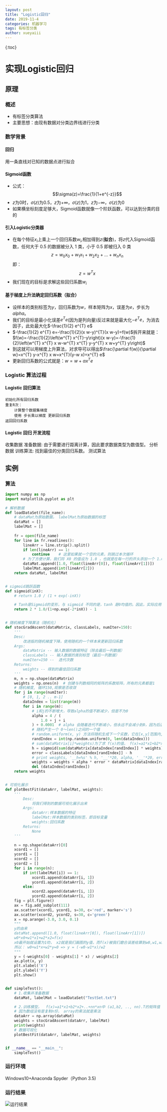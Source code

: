 ```yaml
---
layout: post
title: "Logistic回归"
date: 2019-11-4
categories: 机器学习
tags: 有标签分类
author: xueyaiii
---
```

{:toc}
<head>
    <script src="https://cdn.mathjax.org/mathjax/latest/MathJax.js?config=TeX-AMS-MML_HTMLorMML" type="text/javascript"></script>
    <script type="text/x-mathjax-config">
        MathJax.Hub.Config({
            tex2jax: {
            skipTags: ['script', 'noscript', 'style', 'textarea', 'pre'],
            inlineMath: [['$','$']]
            }
        });
    </script>
</head>

# 实现Logistic回归
## 原理
### 概述
- 有标签分类算法
- 主要思想：由现有数据对分类边界线进行分类  

### 数学背景
#### 回归
用一条直线对已知的数据点进行拟合
#### Sigmoid函数
- 公式：
$$\sigma(z)=\frac{1}{1+e^{-z}}$$
- $z$为0时，$\sigma(z)$为0.5，$z$为$+\infty$，$\sigma(z)$为1，$z$为$-\infty$，$\sigma(z)$为0
- 如果横坐标刻度足够大，Sigmoid函数就像一个阶跃函数，可以达到分类的目的
#### 引入Logistic分类器
- 在每个特征$x_{i}$上乘上一个回归系数$w_{i}$,相加得到$z$(**拟合**)，将$z$代入Sigmoid函数，任何大于 0.5 的数据被分入 1 类，小于 0.5 即被归入 0 类
$$z=w_{0} x_{0}+w_{1} x_{1}+w_{2} x_{2}+\ldots+w_{n} x_{n}$$
即：
$$z=w^{T} x$$
- 我们现在的目标是求解这些回归系数$w_{i}$
#### 基于梯度上升法确定回归系数（拟合）
- 设样本的类别标签为$y$，回归系数为$w$，样本矩阵为$x$，误差为$e$，步长为$alpha$。
- 我们的目标是最小化误差$e^{T} e$(因为是列向量)反过来就是最大化$-e^{T} e$，为消去因子，此处最大化$-\frac{1}{2} e^{T} e$
- $-\frac{1}{2} e^{T} e=-\frac{1}{2}(x w-y)^{T}(x w-y)=f(w)$拆开来就是：$f(w)=-\frac{1}{2}\left(w^{T} x^{T}-y\right)(x w-y)=-\frac{1}{2}\left(w^{T} x^{T} x w-w^{T} x^{T} y-y^{T} x w+y^{T} y\right)$
- 到这就可以用梯度上升算法，对求导可以得出$\frac{\partial f(w)}{\partial w}=x^{T} y-x^{T} x w=x^{T}(y-w x)=x^{T} e$
- 更新回归系数的公式就是：$w=w+\alpha x^{T} e$
### Logistic 算法过程
#### Logistic 回归算法
```
初始化所有回归系数  
重复R次：  
    计算整个数据集梯度
    使用 步长乘以梯度 更新回归系数
返回回归系数
```
#### Logistic 回归 开发流程
收集数据
准备数据: 由于需要进行距离计算，因此要求数据类型为数值型。
分析数据
训练算法: 找到最佳的分类回归系数。
测试算法
## 实例
### 算法
```python
import numpy as np
import matplotlib.pyplot as plt

# 解析数据
def loadDataSet(file_name):
    # dataMat为原始数据， labelMat为原始数据的标签
    dataMat = []
    labelMat = []
    
    fr = open(file_name)
    for line in fr.readlines():
        lineArr = line.strip().split()
        if len(lineArr) == 1:
            continue    # 这里如果就一个空的元素，则跳过本次循环
        # 为了方便计算，我们将 X0 的值设为 1.0 ，也就是在每一行的开头添加一个 1.0 作为 X0
        dataMat.append([1.0, float(lineArr[0]), float(lineArr[1])])
        labelMat.append(int(lineArr[2]))
    return dataMat, labelMat


# sigmoid跳跃函数
def sigmoid(inX):
    # return 1.0 / (1 + exp(-inX))

    # Tanh是Sigmoid的变形，与 sigmoid 不同的是，tanh 是0均值的。因此，实际应用中，tanh 会比 sigmoid 更好。
    return 2 * 1.0/(1+np.exp(-2*inX)) - 1


# 随机梯度下降算法（随机化）
def stocGradAscent(dataMatrix, classLabels, numIter=150):
    '''
    Desc:
        改进版的随机梯度下降，使用随机的一个样本来更新回归系数
    Args:
        dataMatrix -- 输入数据的数据特征（除去最后一列数据）
        classLabels -- 输入数据的类别标签（最后一列数据）
        numIter=150 --  迭代次数
    Returns:
        weights -- 得到的最佳回归系数
    '''
    m, n = np.shape(dataMatrix)
    weights = np.ones(n)  # 创建与列数相同的矩阵的系数矩阵，所有的元素都是1
    # 随机梯度, 循环150,观察是否收敛
    for j in range(numIter):
        # [0, 1, 2 .. m-1]
        dataIndex = list(range(m))
        for i in range(m):
            # i和j的不断增大，导致alpha的值不断减少，但是不为0
            alpha = 4 / (
                1.0 + j + i
            ) + 0.0001  # alpha 会随着迭代不断减小，但永远不会减小到0，因为后边还有一个常数项0.0001
            # 随机产生一个 0～len()之间的一个值
            # random.uniform(x, y) 方法将随机生成下一个实数，它在[x,y]范围内,x是这个范围内的最小值，y是这个范围内的最大值。
            randIndex = int(np.random.uniform(0, len(dataIndex)))
            # sum(dataMatrix[i]*weights)为了求 f(x)的值， f(x)=a1*x1+b2*x2+..+nn*xn
            h = sigmoid(sum(dataMatrix[dataIndex[randIndex]] * weights))
            error = classLabels[dataIndex[randIndex]] - h
            # print weights, '__h=%s' % h, '__'*20, alpha, '__'*20, error, '__'*20, dataMatrix[randIndex]
            weights = weights + alpha * error * dataMatrix[dataIndex[randIndex]]
            del (dataIndex[randIndex])
    return weights


# 可视化展示
def plotBestFit(dataArr, labelMat, weights):
    '''
        Desc:
            将我们得到的数据可视化展示出来
        Args:
            dataArr:样本数据的特征
            labelMat:样本数据的类别标签，即目标变量
            weights:回归系数
        Returns:
            None
    '''

    n = np.shape(dataArr)[0]
    xcord1 = []
    ycord1 = []
    xcord2 = []
    ycord2 = []
    for i in range(n):
        if int(labelMat[i]) == 1:
            xcord1.append(dataArr[i, 1])
            ycord1.append(dataArr[i, 2])
        else:
            xcord2.append(dataArr[i, 1])
            ycord2.append(dataArr[i, 2])
    fig = plt.figure()
    ax = fig.add_subplot(111)
    ax.scatter(xcord1, ycord1, s=30, c='red', marker='s')
    ax.scatter(xcord2, ycord2, s=30, c='green')
    x = np.arange(-3.0, 3.0, 0.1)
    """
    y的由来
    dataMat.append([1.0, float(lineArr[0]), float(lineArr[1])])
    w0*x0+w1*x1+w2*x2=f(x)
    x0最开始就设置为1叻， x2就是我们画图的y值，而f(x)被我们磨合误差给算到w0,w1,w2身上去了
    所以： w0+w1*x+w2*y=0 => y = (-w0-w1*x)/w2   
    """
    y = (-weights[0] - weights[1] * x) / weights[2]
    ax.plot(x, y)
    plt.xlabel('X')
    plt.ylabel('Y')
    plt.show()


def simpleTest():
    # 1.收集并准备数据
    dataMat, labelMat = loadDataSet("TestSet.txt")

    # 2.训练模型，  f(x)=a1*x1+b2*x2+..+nn*xn中 (a1,b2, .., nn).T的矩阵值
    # 因为数组没有是复制n份， array的乘法就是乘法
    dataArr = np.array(dataMat)
    weights = stocGradAscent(dataArr, labelMat)
    print(weights)
    # 数据可视化
    plotBestFit(dataArr, labelMat, weights)


if __name__ == "__main__":
    simpleTest()
```
### 运行环境
Windows10+Anaconda Spyder（Python 3.5)
### 运行结果
![运行结果](/image/Logistic回归.PNG)
